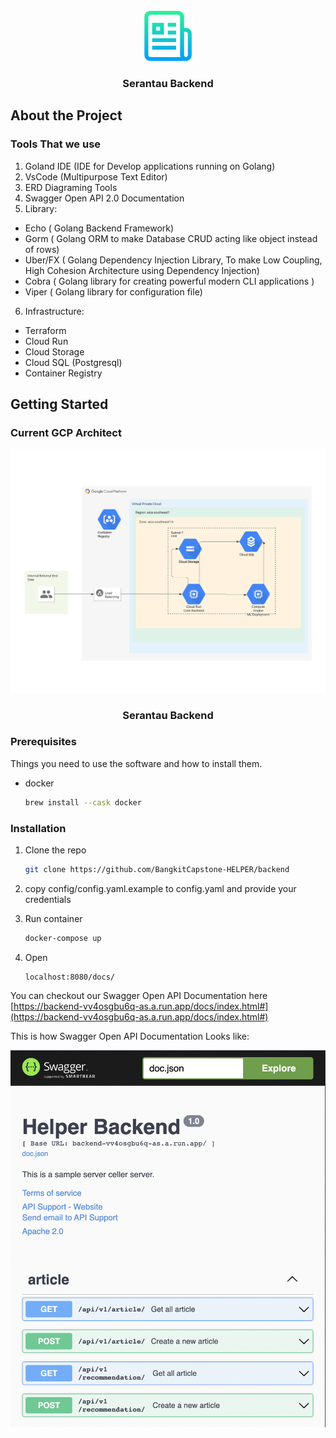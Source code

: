 <div id="top"></div>

<br />
<div align="center">
  <a href="https://github.com/github_username/repo_name">
    <img src="static/logo.png" alt="Logo" width="80" height="80">
  </a>

<h3 align="center">Serantau Backend</h3>


</div>


## About the Project
### Tools That we use
1. Goland IDE (IDE for Develop applications running on Golang)
2. VsCode (Multipurpose Text Editor)
3. ERD Diagraming Tools
4. Swagger Open API 2.0 Documentation
5. Library:
+ Echo ( Golang Backend Framework)
+ Gorm ( Golang ORM to make Database CRUD acting like object instead of rows)
+ Uber/FX ( Golang Dependency Injection Library, To make Low Coupling, High Cohesion Architecture using Dependency Injection)
+ Cobra ( Golang library for creating powerful modern CLI applications )
+ Viper ( Golang library for configuration file)
6. Infrastructure:
+ Terraform
+ Cloud Run
+ Cloud Storage
+ Cloud SQL (Postgresql)
+ Container Registry

## Getting Started

### Current GCP Architect

<div align="center">
  <a href="https://github.com/github_username/repo_name">
    <img src="static/GCP.png" alt="Logo" >
  </a>

<h3 align="center">Serantau Backend</h3>


</div>


### Prerequisites

Things you need to use the software and how to install them.
* docker
  ```sh
  brew install --cask docker
  ```

### Installation

1. Clone the repo
   ```sh
   git clone https://github.com/BangkitCapstone-HELPER/backend
   ```
2. copy config/config.yaml.example to config.yaml and provide your credentials

3. Run container
   ```sh
   docker-compose up
   ```
4. Open 
    ```curl
    localhost:8080/docs/
    ```
You can checkout our Swagger Open API Documentation here
[https://backend-vv4osgbu6q-as.a.run.app/docs/index.html#](https://backend-vv4osgbu6q-as.a.run.app/docs/index.html#)

This is how Swagger Open API Documentation Looks like:
<div align="center">
  <a href="https://github.com/github_username/repo_name">
    <img src="static/Screenshot_3.png" alt="Logo" >
  </a>


</div>
